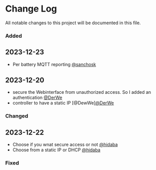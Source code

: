 # Change Log
All notable changes to this project will be documented in this file.
 

### Added
## 2023-12-23
- Per battery MQTT reporting [@sanchosk](https://github.com/sanchosk)

## 2023-12-20
- secure the Webinterface from unauthorized access. So I added an authentication [@DerWe](https://github.com/DerWe)
- controller to have a static IP [@DewWe][@DerWe](https://github.com/DerWe)


### Changed
## 2023-12-22
- Choose if you wnat secure access or not [@hidaba](https://github.com/hidaba)
- Choose from a static IP or DHCP [@hidaba](https://github.com/hidaba)
 
### Fixed
 
 
